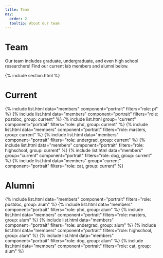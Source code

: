 ```yaml
---
title: Team
nav:
  order: 2
  tooltip: About our team
---
```


# <i class="fas fa-users"></i>Team

Our team includes graduate, undergraduate, and even high school researchers! Find our current lab members and alumni below.

{% include section.html %}

# Current

{%
  include list.html
  data="members"
  component="portrait"
  filters="role: pi"
%}
{%
  include list.html
  data="members"
  component="portrait"
  filters="role: postdoc, group: current"
%}
{%
  include list.html
  group="current"
  component="portrait"
  filters="role: phd, group: current"
%}
{%
  include list.html
  data="members"
  component="portrait"
  filters="role: masters, group: current"
%}
{%
  include list.html
  data="members"
  component="portrait"
  filters="role: undergrad, group: current"
%}
{%
  include list.html
  data="members"
  component="portrait"
  filters="role: highschool, group: current"
%}
{%
  include list.html
  data="members"
  group="current"
  component="portrait"
  filters="role: dog, group: current"
%}
{%
  include list.html
  data="members"
  group="current"
  component="portrait"
  filters="role: cat, group: current"
%}

# Alumni

{%
  include list.html
  data="members"
  component="portrait"
  filters="role: postdoc, group: alum"
%}
{%
  include list.html
  data="members"
  component="portrait"
  filters="role: phd, group: alum"
%}
{%
  include list.html
  data="members"
  component="portrait"
  filters="role: masters, group: alum"
%}
{%
  include list.html
  data="members"
  component="portrait"
  filters="role: undergrad, group: alum"
%}
{%
  include list.html
  data="members"
  component="portrait"
  filters="role: highschool, group: alum"
%}
{%
  include list.html
  data="members"
  component="portrait"
  filters="role: dog, group: alum"
%}
{%
  include list.html
  data="members"
  component="portrait"
  filters="role: cat, group: alum"
%}
